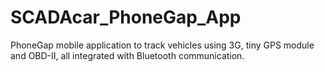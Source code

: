 SCADAcar_PhoneGap_App
=====
PhoneGap mobile application to track vehicles using 3G, tiny GPS module and OBD-II, all integrated with Bluetooth communication.
